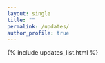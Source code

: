 ```yaml
---
layout: single
title: ""
permalink: /updates/
author_profile: true
---
```

{% include updates_list.html %}
